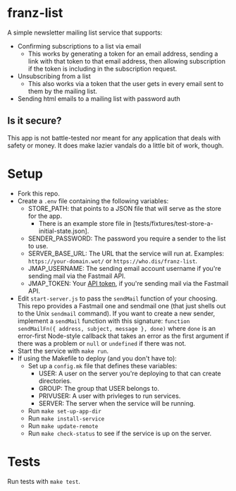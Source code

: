 # franz-list

A simple newsletter mailing list service that supports:

- Confirming subscriptions to a list via email
    - This works by generating a token for an email address, sending a link with that token to that email address, then allowing subscription if the token is including in the subscription request.
- Unsubscribing from a list
    - This also works via a token that the user gets in every email sent to them by the mailing list.
- Sending html emails to a mailing list with password auth

## Is it secure?

This app is not battle-tested nor meant for any application that deals with safety or money. It does make lazier vandals do a little bit of work, though.

# Setup

- Fork this repo.
- Create a `.env` file containing the following variables:
    - STORE_PATH: that points to a JSON file that will serve as the store for the app.
        - There is an example store file in [tests/fixtures/test-store-a-initial-state.json].
    - SENDER_PASSWORD: The password you require a sender to the list to use.
    - SERVER_BASE_URL: The URL that the service will run at. Examples: `https://your-domain.wot/` or `https://who.dis/franz-list`.
    - JMAP_USERNAME: The sending email account username if you're sending mail via the Fastmail API.
    - JMAP_TOKEN: Your [API token](https://www.fastmail.com/dev/), if you're sending mail via the Fastmail API.
- Edit `start-server.js` to pass the `sendMail` function of your choosing.
This repo provides a Fastmail one and sendmail one (that just shells out to the Unix `sendmail` command). If you want to create a new sender, implement a `sendMail` function with this signature: `function sendMailFn({ address, subject, message }, done)` where `done` is an error-first Node-style callback that takes an error as the first argument if there was a problem or `null` or `undefined` if there was not.
- Start the service with `make run`.
- If using the Makefile to deploy (and you don't have to):
    - Set up a `config.mk` file that defines these variables:
        - USER: A user on the server you're deploying to that can create directories.
        - GROUP: The group that USER belongs to.
        - PRIVUSER: A user with privleges to run services.
        - SERVER: The server when the service will be running.
    - Run `make set-up-app-dir`
    - Run `make install-service`
    - Run `make update-remote`
    - Run `make check-status` to see if the service is up on the server.

# Tests

Run tests with `make test`.
